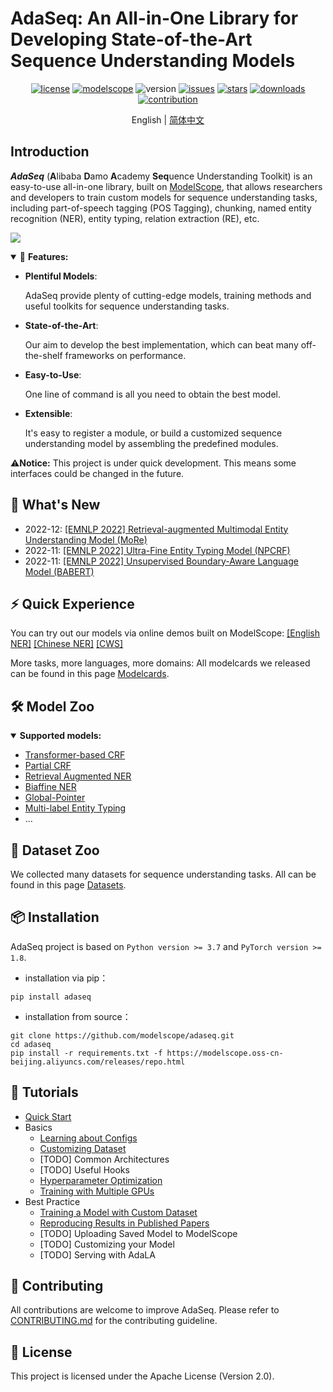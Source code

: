 # AdaSeq: An All-in-One Library for Developing State-of-the-Art Sequence Understanding Models

<div align="center">

[![license](https://img.shields.io/github/license/modelscope/adaseq.svg)](./LICENSE)
[![modelscope](https://img.shields.io/badge/modelscope->=1.2.0-624aff.svg)](https://modelscope.cn/)
![version](https://img.shields.io/github/tag/modelscope/adaseq.svg)
[![issues](https://img.shields.io/github/issues/modelscope/adaseq.svg)](https://github.com/modelscope/AdaSeq/issues)
[![stars](https://img.shields.io/github/stars/modelscope/adaseq.svg)](https://github.com/modelscope/AdaSeq/stargazers)
[![downloads](https://static.pepy.tech/personalized-badge/adaseq?period=total&left_color=grey&right_color=yellowgreen&left_text=downloads)](https://pypi.org/project/adaseq)
[![contribution](https://img.shields.io/badge/contributions-welcome-brightgreen.svg)](./CONTRIBUTING.md)

</div>

<div align="center">

English | [简体中文](./README_zh.md)

</div>

## Introduction
***AdaSeq*** (**A**libaba **D**amo **A**cademy **Seq**uence Understanding Toolkit) is an easy-to-use all-in-one library, built on [ModelScope](https://modelscope.cn/home), that allows researchers and developers to train custom models for sequence understanding tasks, including part-of-speech tagging (POS Tagging), chunking, named entity recognition (NER), entity typing, relation extraction (RE), etc.

![](./docs/imgs/task_examples_en.png)

<details open>
<summary>🌟 <b>Features:</b></summary>

- **Plentiful Models**:

  AdaSeq provide plenty of cutting-edge models, training methods and useful toolkits for sequence understanding tasks.

- **State-of-the-Art**:

  Our aim to develop the best implementation, which can beat many off-the-shelf frameworks on performance.

- **Easy-to-Use**:

  One line of command is all you need to obtain the best model.

- **Extensible**:

  It's easy to register a module, or build a customized sequence understanding model by assembling the predefined modules.

</details>

⚠️**Notice:** This project is under quick development. This means some interfaces could be changed in the future.

## 📢 What's New
- 2022-12: [[EMNLP 2022] Retrieval-augmented Multimodal Entity Understanding Model (MoRe)](./examples/MoRe)
- 2022-11: [[EMNLP 2022] Ultra-Fine Entity Typing Model (NPCRF)](./examples/NPCRF)
- 2022-11: [[EMNLP 2022] Unsupervised Boundary-Aware Language Model (BABERT)](./examples/babert)

## ⚡ Quick Experience
You can try out our models via online demos built on ModelScope:
[[English NER]](https://modelscope.cn/models/damo/nlp_raner_named-entity-recognition_english-large-news/summary)
[[Chinese NER]](https://modelscope.cn/models/damo/nlp_raner_named-entity-recognition_chinese-base-news/summary)
[[CWS]](https://modelscope.cn/models/damo/nlp_structbert_word-segmentation_chinese-base/summary)

More tasks, more languages, more domains: All modelcards we released can be found in this page [Modelcards](./docs/modelcards.md).

## 🛠️ Model Zoo
<details open>
<summary><b>Supported models:</b></summary>

- [Transformer-based CRF](./examples/bert_crf)
- [Partial CRF](./examples/partial_bert_crf)
- [Retrieval Augmented NER](./examples/RaNER)
- [Biaffine NER](./examples/biaffine_ner)
- [Global-Pointer](./examples/global_pointer)
- [Multi-label Entity Typing](./examples/entity_typing)
- ...
</details>

## 💾 Dataset Zoo
We collected many datasets for sequence understanding tasks. All can be found in this page [Datasets](./docs/datasets.md).

## 📦 Installation
AdaSeq project is based on `Python version >= 3.7` and `PyTorch version >= 1.8`.

- installation via pip：
```
pip install adaseq
```

- installation from source：
```
git clone https://github.com/modelscope/adaseq.git
cd adaseq
pip install -r requirements.txt -f https://modelscope.oss-cn-beijing.aliyuncs.com/releases/repo.html
```

## 📖 Tutorials
- [Quick Start](./docs/tutorials/quick_start.md)
- Basics
  - [Learning about Configs](./docs/tutorials/learning_about_configs.md)
  - [Customizing Dataset](./docs/tutorials/customizing_dataset.md)
  - [TODO] Common Architectures
  - [TODO] Useful Hooks
  - [Hyperparameter Optimization](./docs/tutorials/hyperparameter_optimization.md)
  - [Training with Multiple GPUs](./docs/tutorials/training_with_multiple_gpus.md)
- Best Practice
  - [Training a Model with Custom Dataset](./docs/tutorials/training_a_model.md)
  - [Reproducing Results in Published Papers](./docs/tutorials/reproducing_papers.md)
  - [TODO] Uploading Saved Model to ModelScope
  - [TODO] Customizing your Model
  - [TODO] Serving with AdaLA

## 📝 Contributing
All contributions are welcome to improve AdaSeq. Please refer to [CONTRIBUTING.md](./CONTRIBUTING.md) for the contributing guideline.

## 📄 License
This project is licensed under the Apache License (Version 2.0).
